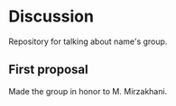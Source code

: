 # Discussion 
Repository for talking about name's group.
## First proposal
Made the group in honor to M. Mirzakhani. 

